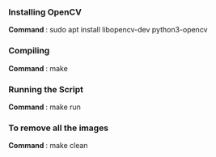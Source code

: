 ### Installing OpenCV
<strong>Command </strong> : sudo apt install libopencv-dev python3-opencv

### Compiling
<strong>Command </strong> : make

### Running the Script
<strong>Command </strong> : make run

### To remove all the images
<strong>Command </strong> : make clean
